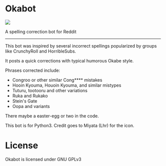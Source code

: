 # Okabot
![](https://raw.githubusercontent.com/Zorpos/Okabot/master/okabot.png)

A spelling correction bot for Reddit
<hr>

This bot was inspired by several incorrect spellings popularized by groups like CrunchyRoll and HorribleSubs. 

It posts a quick corrections with typical humorous Okabe style.

Phrases corrected include:

- Congroo or other similar Cong**** mistakes
- Hooin Kyouma, Houoin Kyouma, and similar mistypes
- Tuturu, tootooru and other variations
- Ruka and Rukako
- Stein's Gate
- Oopa and variants

There maybe a easter-egg or two in the code.

This bot is for Python3.
Credit goes to Miyata (Lhr) for the icon.

License
======
Okabot is licensed under GNU GPLv3
